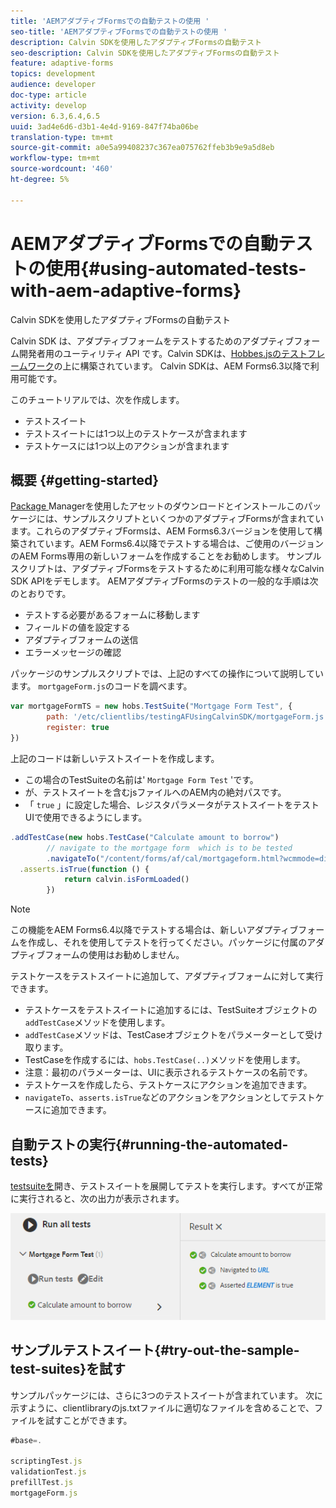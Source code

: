 ```yaml
---
title: 'AEMアダプティブFormsでの自動テストの使用 '
seo-title: 'AEMアダプティブFormsでの自動テストの使用 '
description: Calvin SDKを使用したアダプティブFormsの自動テスト
seo-description: Calvin SDKを使用したアダプティブFormsの自動テスト
feature: adaptive-forms
topics: development
audience: developer
doc-type: article
activity: develop
version: 6.3,6.4,6.5
uuid: 3ad4e6d6-d3b1-4e4d-9169-847f74ba06be
translation-type: tm+mt
source-git-commit: a0e5a99408237c367ea075762ffeb3b9e9a5d8eb
workflow-type: tm+mt
source-wordcount: '460'
ht-degree: 5%

---
```



# AEMアダプティブFormsでの自動テストの使用{#using-automated-tests-with-aem-adaptive-forms}

Calvin SDKを使用したアダプティブFormsの自動テスト

Calvin SDK は、アダプティブフォームをテストするためのアダプティブフォーム開発者用のユーティリティ API です。Calvin SDKは、[Hobbes.jsのテストフレームワーク](https://docs.adobe.com/docs/en/aem/6-3/develop/ref/test-api/index.html)の上に構築されています。 Calvin SDKは、AEM Forms6.3以降で利用可能です。

このチュートリアルでは、次を作成します。

* テストスイート
* テストスイートには1つ以上のテストケースが含まれます
* テストケースには1つ以上のアクションが含まれます

## 概要 {#getting-started}

[Package ](assets/testingadaptiveformsusingcalvinsdk1.zip)Managerを使用したアセットのダウンロードとインストールこのパッケージには、サンプルスクリプトといくつかのアダプティブFormsが含まれています。これらのアダプティブFormsは、AEM Forms6.3バージョンを使用して構築されています。AEM Forms6.4以降でテストする場合は、ご使用のバージョンのAEM Forms専用の新しいフォームを作成することをお勧めします。 サンプルスクリプトは、アダプティブFormsをテストするために利用可能な様々なCalvin SDK APIをデモします。 AEMアダプティブFormsのテストの一般的な手順は次のとおりです。

* テストする必要があるフォームに移動します
* フィールドの値を設定する
* アダプティブフォームの送信
* エラーメッセージの確認

パッケージのサンプルスクリプトでは、上記のすべての操作について説明しています。
`mortgageForm.js`のコードを調べます。

```javascript
var mortgageFormTS = new hobs.TestSuite("Mortgage Form Test", {
        path: '/etc/clientlibs/testingAFUsingCalvinSDK/mortgageForm.js',
        register: true
})
```

上記のコードは新しいテストスイートを作成します。

* この場合のTestSuiteの名前は&#39; `Mortgage Form Test` &#39;です。
* が、テストスイートを含むjsファイルへのAEM内の絶対パスです。
* 「 `true` 」に設定した場合、レジスタパラメータがテストスイートをテストUIで使用できるようにします。

```javascript
.addTestCase(new hobs.TestCase("Calculate amount to borrow")
        // navigate to the mortgage form  which is to be tested
        .navigateTo("/content/forms/af/cal/mortgageform.html?wcmmode=disabled")
  .asserts.isTrue(function () {
            return calvin.isFormLoaded()
        })
```

>[!NOTE]
>
>この機能をAEM Forms6.4以降でテストする場合は、新しいアダプティブフォームを作成し、それを使用してテストを行ってください。パッケージに付属のアダプティブフォームの使用はお勧めしません。

テストケースをテストスイートに追加して、アダプティブフォームに対して実行できます。

* テストケースをテストスイートに追加するには、TestSuiteオブジェクトの`addTestCase`メソッドを使用します。
* `addTestCase`メソッドは、TestCaseオブジェクトをパラメーターとして受け取ります。
* TestCaseを作成するには、`hobs.TestCase(..)`メソッドを使用します。
* 注意：最初のパラメーターは、UIに表示されるテストケースの名前です。
* テストケースを作成したら、テストケースにアクションを追加できます。
* `navigateTo`、`asserts.isTrue`などのアクションをアクションとしてテストケースに追加できます。

## 自動テストの実行{#running-the-automated-tests}

[testsuiteを](http://localhost:4502/libs/granite/testing/hobbes.html)開き、テストスイートを展開してテストを実行します。すべてが正常に実行されると、次の出力が表示されます。

![calvinsdk](assets/calvinimage.png)

## サンプルテストスイート{#try-out-the-sample-test-suites}を試す

サンプルパッケージには、さらに3つのテストスイートが含まれています。 次に示すように、clientlibraryのjs.txtファイルに適切なファイルを含めることで、ファイルを試すことができます。

```javascript
#base=.

scriptingTest.js
validationTest.js
prefillTest.js
mortgageForm.js
```
